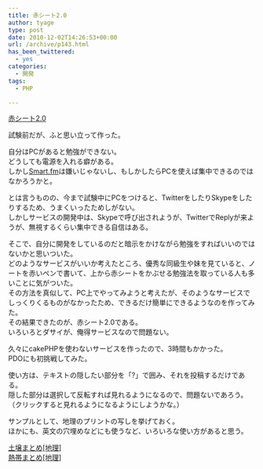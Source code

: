 ```yaml
---
title: 赤シート2.0
author: tyage
type: post
date: 2010-12-02T14:26:53+00:00
url: /archive/p143.html
has_been_twittered:
  - yes
categories:
  - 開発
tags:
  - PHP

---
```

<p><a href="http://tyage.sakura.ne.jp/dev/study/">赤シート2.0</a></p>
<p>試験前だが、ふと思い立って作った。</p>
<p>自分はPCがあると勉強ができない。<br />
どうしても電源を入れる癖がある。<br />
しかし<a href="http://smart.fm/home">Smart.fm</a>は嫌いじゃないし、もしかしたらPCを使えば集中できるのではなかろうかと。</p>
<p>とは言うものの、今まで試験中にPCをつけると、TwitterをしたりSkypeをしたりするため、うまくいったためしがない。<br />
しかしサービスの開発中は、Skypeで呼び出されようが、TwitterでReplyが来ようが、無視するくらい集中できる自信はある。</p>
<p>そこで、自分に開発をしているのだと暗示をかけながら勉強をすればいいのではないかと思いついた。<br />
どのようなサービスがいいか考えたところ、優秀な同級生や妹を見ていると、ノートを赤いペンで書いて、上から赤シートをかぶせる勉強法を取っている人も多いことに気がついた。<br />
その方法を真似して、PC上でやってみようと考えたが、そのようなサービスでしっくりくるものがなかったため、できるだけ簡単にできるようなのを作ってみた。<br />
その結果できたのが、赤シート2.0である。<br />
いろいろとダサイが、俺得サービスなので問題ない。</p>
<p>久々にcakePHPを使わないサービスを作ったので、3時間もかかった。<br />
PDOにも初挑戦してみた。</p>
<p>使い方は、テキストの隠したい部分を「?」で囲み、それを投稿するだけである。<br />
隠した部分は選択して反転すれば見れるようになるので、問題ないであろう。<br />
（クリックすると見れるようになるようにしようかな。）</p>
<p>サンプルとして、地理のプリントの写しを挙げておく。<br />
ほかにも、英文の穴埋めなどにも使うなど、いろいろな使い方があると思う。</p>
<p><a href="http://tyage.sakura.ne.jp/dev/study/view?id=57">土壌まとめ[地理]</a><br />
<a href="http://tyage.sakura.ne.jp/dev/study/view?id=57">熱帯まとめ[地理]</a></p>
